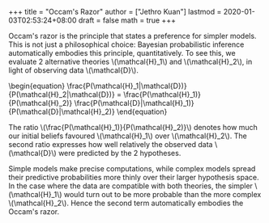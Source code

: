 +++
title = "Occam's Razor"
author = ["Jethro Kuan"]
lastmod = 2020-01-03T02:53:24+08:00
draft = false
math = true
+++

Occam's razor is the principle that states a preference for simpler
models. This is not just a philosophical choice: Bayesian
probabilistic inference automatically embodies this principle,
quantitatively. To see this, we evaluate 2 alternative theories
\\(\mathcal{H}\_1\\) and \\(\mathcal{H}\_2\\), in light of observing data
\\(\mathcal{D}\\).

\begin{equation}
  \frac{P(\mathcal{H}\_1|\mathcal{D})}{P(\mathcal{H}\_2|\mathcal{D})} =
  \frac{P(\mathcal{H}\_1)}{P(\mathcal{H}\_2)} \frac{P(\mathcal{D}|\mathcal{H}\_1)}{P(\mathcal{D}|\mathcal{H}\_2)}
\end{equation}

The ratio \\(\frac{P(\mathcal{H}\_1)}{P(\mathcal{H}\_2)}\\) denotes how much
our initial beliefs favoured \\(\mathcal{H}\_1\\) over \\(\mathcal{H}\_2\\). The
second ratio expresses how well relatively the observed data
\\(\mathcal{D}\\) were predicted by the 2 hypotheses.

Simple models make precise computations, while complex models spread
their predictive probabilities more thinly over their larger
hypothesis space. In the case where the data are compatible with both
theories, the simpler \\(\mathcal{H}\_1\\) would turn out to be more
probable than the more complex \\(\mathcal{H}\_2\\). Hence the second term
automatically embodies the Occam's razor.
